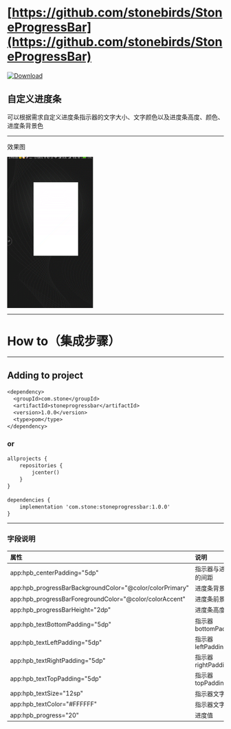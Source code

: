 # [https://github.com/stonebirds/StoneProgressBar](https://github.com/stonebirds/StoneProgressBar)

[ ![Download](https://api.bintray.com/packages/flybirds/StoneProgressBar/stoneprogressbar/images/download.svg?version=1.0.0) ](https://bintray.com/flybirds/StoneProgressBar/stoneprogressbar/1.0.0/link)

## 自定义进度条

可以根据需求自定义进度条指示器的文字大小、文字颜色以及进度条高度、颜色、进度条背景色

***

效果图

<img src="https://raw.githubusercontent.com/stonebirds/StoneProgressBar/4bd5528ad44464ccef408c051cf727cd13754070/gif/1.gif" width="200" hegiht="400" align=center />

***

# How to（集成步骤）

****

## Adding to project
```
<dependency>
  <groupId>com.stone</groupId>
  <artifactId>stoneprogressbar</artifactId>
  <version>1.0.0</version>
  <type>pom</type>
</dependency>
```

### or
```   
allprojects {
    repositories {
        jcenter()
    }
}

dependencies {
    implementation 'com.stone:stoneprogressbar:1.0.0'
}

```

***

### 字段说明

| 属性                                                      | 说明                 | 
| :---                                                      | :---                 |
| app:hpb_centerPadding="5dp"                               | 指示器与进度条的间距 |
| app:hpb_progressBarBackgroundColor="@color/colorPrimary"  | 进度条背景色         |
| app:hpb_progressBarForegroundColor="@color/colorAccent"   | 进度条前景色         |
| app:hpb_progressBarHeight="2dp"                           | 进度条高度           |
| app:hpb_textBottomPadding="5dp"                           | 指示器bottomPadding  |
| app:hpb_textLeftPadding="5dp"                             | 指示器leftPadding    |
| app:hpb_textRightPadding="5dp"                            | 指示器rightPadding   |
| app:hpb_textTopPadding="5dp"                              | 指示器topPadding     |
| app:hpb_textSize="12sp"                                   | 指示器文字大小       |
| app:hpb_textColor="#FFFFFF"                               | 指示器文字颜色       |
| app:hpb_progress="20"                                     | 进度值               |
